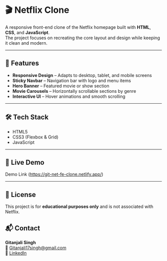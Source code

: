 # 🎬 Netflix Clone  

A responsive front-end clone of the Netflix homepage built with **HTML**, **CSS**, and **JavaScript**.  
The project focuses on recreating the core layout and design while keeping it clean and modern.  

---

## 🚀 Features  

- **Responsive Design** – Adapts to desktop, tablet, and mobile screens  
- **Sticky Navbar** – Navigation bar with logo and menu items  
- **Hero Banner** – Featured movie or show section  
- **Movie Carousels** – Horizontally scrollable sections by genre  
- **Interactive UI** – Hover animations and smooth scrolling  

---

## 🛠️ Tech Stack  

- HTML5  
- CSS3 (Flexbox & Grid)  
- JavaScript  

---
## 🔗 Live Demo
Demo Link (https://git-net-fe-clone.netlify.app/)

---

## 📜 License  

This project is for **educational purposes only** and is not associated with Netflix.  



## 📬 Contact

**Gitanjali Singh**  
📧 Gitanjali17singh@gmail.com  
🔗 [LinkedIn](https://www.linkedin.com/in/gitanjali-singh-aa6b24219)


